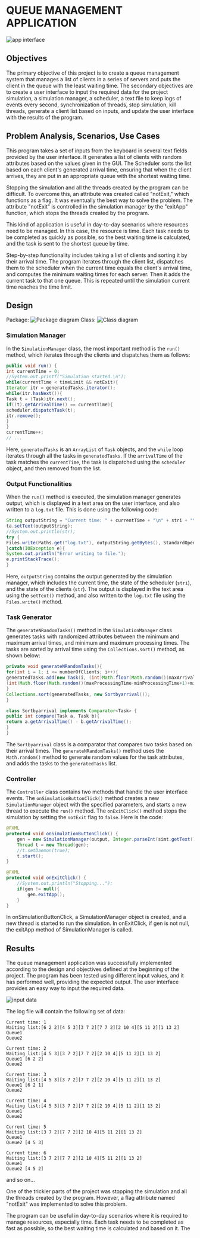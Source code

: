 # QUEUE MANAGEMENT APPLICATION

![app interface](https://i.imgur.com/IEqTrct.png)

## Objectives
The primary objective of this project is to create a queue management system that manages a list of clients in a series of servers and puts the client in the queue with the least waiting time. The secondary objectives are to create a user interface to input the required data for the project simulation, a simulation manager, a scheduler, a text file to keep logs of events every second, synchronization of threads, stop simulation, kill threads, generate a client list based on inputs, and update the user interface with the results of the program.

## Problem Analysis, Scenarios, Use Cases
This program takes a set of inputs from the keyboard in several text fields provided by the user interface. It generates a list of clients with random attributes based on the values given in the GUI. The Scheduler sorts the list based on each client's generated arrival time, ensuring that when the client arrives, they are put in an appropriate queue with the shortest waiting time.

Stopping the simulation and all the threads created by the program can be difficult. To overcome this, an attribute was created called "notExit," which functions as a flag. It was eventually the best way to solve the problem. The attribute "notExit" is controlled in the simulation manager by the "exitApp" function, which stops the threads created by the program.

This kind of application is useful in day-to-day scenarios where resources need to be managed. In this case, the resource is time. Each task needs to be completed as quickly as possible, so the best waiting time is calculated, and the task is sent to the shortest queue by time.

Step-by-step functionality includes taking a list of clients and sorting it by their arrival time. The program iterates through the client list, dispatches them to the scheduler when the current time equals the client's arrival time, and computes the minimum waiting times for each server. Then it adds the current task to that one queue. This is repeated until the simulation current time reaches the time limit.

## Design
Package:
![Package diagram](https://i.imgur.com/xsVvu2t.png)
Class:
![Class diagram](https://i.imgur.com/6PqdV0e.png)


### Simulation Manager

In the `SimulationManager` class, the most important method is the `run()` method, which iterates through the clients and dispatches them as follows:
```java
public void run() {
int currentTime = 0;
//System.out.printf("Simulation started.\n");
while(currentTime < timeLimit && notExit){
Iterator itr = generatedTasks.iterator();
while(itr.hasNext()){
Task t = (Task)itr.next();
if((t).getArrivalTime() == currentTime){
scheduler.dispatchTask(t);
itr.remove();
}
}
currentTime++;
// ...

```

Here, `generatedTasks` is an `ArrayList` of `Task` objects, and the `while` loop iterates through all the tasks in `generatedTasks`. If the `arrivalTime` of the task matches the `currentTime`, the task is dispatched using the `scheduler` object, and then removed from the list.

### Output Functionalities

When the `run()` method is executed, the simulation manager generates output, which is displayed in a text area on the user interface, and also written to a `log.txt` file. This is done using the following code:
```java
String outputString = "Current time: " + currentTime + "\n" + stri + "\n" + str +"\n";
ta.setText(outputString);
//System.out.println(str);
try {
Files.write(Paths.get("log.txt"), outputString.getBytes(), StandardOpenOption.APPEND);
}catch(IOException e){
System.out.println("Error writing to file.");
e.printStackTrace();
}
```

Here, `outputString` contains the output generated by the simulation manager, which includes the current time, the state of the scheduler (`stri`), and the state of the clients (`str`). The output is displayed in the text area using the `setText()` method, and also written to the `log.txt` file using the `Files.write()` method.

### Task Generator

The `generateNRandomTasks()` method in the `SimulationManager` class generates tasks with randomized attributes between the minimum and maximum arrival times, and minimum and maximum processing times. The tasks are sorted by arrival time using the `Collections.sort()` method, as shown below:
```java
private void generateNRandomTasks(){
for(int i = 1; i <= numberOfClients; i++){
generatedTasks.add(new Task(i, (int)Math.floor(Math.random()(maxArrival-minArrival+1)+minArrival),
(int)Math.floor(Math.random()(maxProcessingTime-minProcessingTime+1)+minProcessingTime)));
}
Collections.sort(generatedTasks, new Sortbyarrival());
}

class Sortbyarrival implements Comparator<Task> {
public int compare(Task a, Task b){
return a.getArrivalTime() - b.getArrivalTime();
}
}
```

The `Sortbyarrival` class is a comparator that compares two tasks based on their arrival times. The `generateNRandomTasks()` method uses the `Math.random()` method to generate random values for the task attributes, and adds the tasks to the `generatedTasks` list.

### Controller

The `Controller` class contains two methods that handle the user interface events. The `onSimulationButtonClick()` method creates a new `SimulationManager` object with the specified parameters, and starts a new thread to execute the `run()` method. The `onExitClick()` method stops the simulation by setting the `notExit` flag to `false`. Here is the code:
```java
@FXML
protected void onSimulationButtonClick() {
    gen = new SimulationManager(output, Integer.parseInt(simt.getText()),Integer.parseInt(maxs.getText()),Integer.parseInt(mins.getText()),Integer.parseInt(maxar.getText()),Integer.parseInt(minar.getText()),Integer.parseInt(Queues.getText()),Integer.parseInt(Clients.getText()));
    Thread t = new Thread(gen);
    //t.setDaemon(true);
    t.start();
}

@FXML
protected void onExitClick() {
    //System.out.println("Stopping...");
    if(gen != null){
        gen.exitApp();
    }
}
```
In onSimulationButtonClick, a SimulationManager object is created, and a new thread is started to run the simulation. In onExitClick, if gen is not null, the exitApp method of SimulationManager is called.

## Results
The queue management application was successfully implemented according to the design and objectives defined at the beginning of the project. The program has been tested using different input values, and it has performed well, providing the expected output.
The user interface provides an easy way to input the required data.

![input data](https://i.imgur.com/YjZXqVU.png)

The log file will contain the following set of data:
```
Current time: 1
Waiting list:[6 2 2][4 5 3][3 7 2][7 7 2][2 10 4][5 11 2][1 13 2]
Queue1 
Queue2 

Current time: 2
Waiting list:[4 5 3][3 7 2][7 7 2][2 10 4][5 11 2][1 13 2]
Queue1 [6 2 2] 
Queue2 

Current time: 3
Waiting list:[4 5 3][3 7 2][7 7 2][2 10 4][5 11 2][1 13 2]
Queue1 [6 2 1] 
Queue2 

Current time: 4
Waiting list:[4 5 3][3 7 2][7 7 2][2 10 4][5 11 2][1 13 2]
Queue1 
Queue2 

Current time: 5
Waiting list:[3 7 2][7 7 2][2 10 4][5 11 2][1 13 2]
Queue1 
Queue2 [4 5 3] 

Current time: 6
Waiting list:[3 7 2][7 7 2][2 10 4][5 11 2][1 13 2]
Queue1 
Queue2 [4 5 2] 
```
and so on...

One of the trickier parts of the project was stopping the simulation and all the threads created by the program. However, a flag attribute named "notExit" was implemented to solve this problem.

The program can be useful in day-to-day scenarios where it is required to manage resources, especially time. Each task needs to be completed as fast as possible, so the best waiting time is calculated and based on it. The
